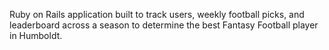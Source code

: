 Ruby on Rails application built to track users, weekly football picks, and leaderboard across a season to determine the best Fantasy Football player in Humboldt.

